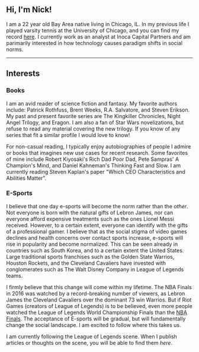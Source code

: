 ## Hi, I'm Nick!

I am a 22 year old Bay Area native living in Chicago, IL. In my previous life I played varsity tennis at the University of Chicago, and you can find my record [here](https://athletics.uchicago.edu/sports/mten/2017-18/bios/chua_nicolas_49g3?view=bio). I currently work as an analyst at Inoca Capital Partners and am parimarily interested in how technology causes paradigm shifts in social norms. 

***
## Interests

### Books
I am an avid reader of science fiction and fantasy. My favorite authors include: Patrick Rothfuss, Brent Weeks, R.A. Salvatore, and Steven Erikson. My past and present favorite series are The Kingkiller Chronicles, Night Angel Trilogy, and Eragon. I am also a fan of Star Wars novelizations, but refuse to read any material covering the new trilogy. If you know of any series that fit a similar profile I would love to know!

For non-casual reading, I typically enjoy autobiographies of people I admire or books that imagines new use cases for recent research. Some favorites of mine include Robert Kiyosaki's Rich Dad Poor Dad, Pete Sampras' A Champion's Mind, and Daniel Kahneman's Thinking Fast and Slow. I am currently reading Steven Kaplan's paper "Which CEO Characteristics and Abilities Matter". 

### E-Sports
I believe that one day e-sports will become the norm rather than the *other*. Not everyone is born with the natural gifts of Lebron James, nor can everyone  afford expensive treatments such as the ones Lionel Messi received. However, to a certain extent, everyone can identify with the gifts of a professional gamer. I believe that as the social stigma of video games declines and health concerns over contact sports increase, e-sports will rise in popularity and become normalized. This can be seen already in countries such as South Korea, and to a certain extent the United States. Large traditional sports franchises such as the Golden State Warrios, Houston Rockets, and the Cleveland Cavaliers have invested with conglomerates such as The Walt Disney Company in League of Legends teams. 

I firmly believe that this change will come within my lifetime. The NBA Finals in 2016 was watched by a record-breaking number of viewers, as Lebron James the Cleveland Cavaliers over the dominant 73 win Warrios. But if Riot Games (creators of League of Legends) is to be believed, even more people watched the League of Legends World Championship Finals than the [NBA Finals](https://www.kotaku.com.au/2016/06/more-people-watched-league-of-legends-than-the-nba-finals/). The acceptance of E-sports will be gradual, but will fundamentally change the social landscape. I am excited to follow where this takes us.

I am currently following the League of Legends scene. When I publish articles or thoughts on the scene, you will be able to find them *here*.
